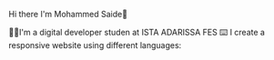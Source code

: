 Hi there  I'm Mohammed Saide👋


🧑‍💻​I'm a digital developer studen at ISTA ADARISSA FES
⌨️​ I create a responsive website using different languages:





